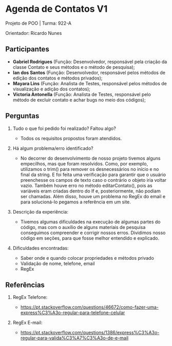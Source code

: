 # Agenda de Contatos V1
Projeto de POO | Turma: 922-A

Orientador: Ricardo Nunes

## Participantes
- **Gabriel Rodrigues** (Função: Desenvolvedor, responsável pela criação da classe Contato e seus métodos e o método de pesquisa);
- **Ian dos Santos** (Função: Desenvolvedor, responsável pelos métodos de edição dos contatos e métodos privados);
- **Mayara Lins** (Função: Analista de Testes, responsável pelos métodos de visualização e adição dos contatos);
- **Victoria Antonella** (Função: Analista de Testes, responsável pelo método de excluir contato e achar bugs no meio dos códigos);

## Perguntas
1. Tudo o que foi pedido foi realizado? Faltou algo?
    - Todos os requisitos propostos foram atendidos. 

2. Há algum problema/erro identificado?
    - No decorrer do desenvolvimento de nosso projeto tivemos alguns empecilhos, mas que foram resolvidos. Como, por exemplo, utilizamos o trim() para remover os desnecessários no início e no final da string. E foi feita uma verificação para garantir que o usuário preenchesse os campos de texto caso o contrário o objeto iria voltar vazio.
    Também houve erro no método editarContato(), pois as variáveis eram criadas dentro do If e, posteriormente, não podiam ser chamadas. 
    Além disso, houve um problema no RegEx do email e para solucioná-lo pegamos a referência em um site.

3. Descrição da experiência:
    - Tivemos algumas dificuldades na execução de algumas partes do código, mas com o auxílio de alguns materiais de pesquisa conseguimos compreender e corrigir nossos erros. 
    Dividimos nosso código em seções, para que fosse  melhor entendido e explicado.

4. Dificuldades encontradas:
    - Saber onde e quando colocar propriedades e métodos privado
    - Validação de nome, telefone, email
    - RegEx

## Referências
1. RegEx Telefone:
    - https://pt.stackoverflow.com/questions/46672/como-fazer-uma-express%C3%A3o-regular-para-telefone-celular

2. RegEx E-mail:
    - https://pt.stackoverflow.com/questions/1386/express%C3%A3o-regular-para-valida%C3%A7%C3%A3o-de-e-mail